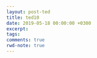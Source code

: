 ```yaml
---
layout: post-ted
title: ted10
date: 2019-05-18 00:00:00 +0300
excerpt:
tags:
comments: true
rwd-note: true
---
```


